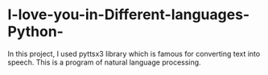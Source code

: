 # I-love-you-in-Different-languages-Python-
In this project, I used pyttsx3 library which is famous for converting text into speech. This is a program of natural language processing.
